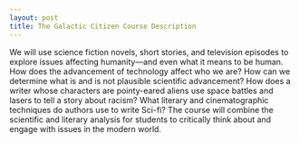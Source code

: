 ```yaml
---
layout: post
title: The Galactic Citizen Course Description
---
```

We will use science fiction novels, short stories, and television episodes to explore issues affecting humanity—and even what it means to be human. How does the advancement of technology affect who we are? How can we determine what is and is not plausible scientific advancement? How does a writer whose characters are pointy-eared aliens use space battles and lasers to tell a story about racism? What literary and cinematographic techniques do authors use to write Sci-fi? The course will combine the scientific and literary analysis for students to critically think about and engage with issues in the modern world.
